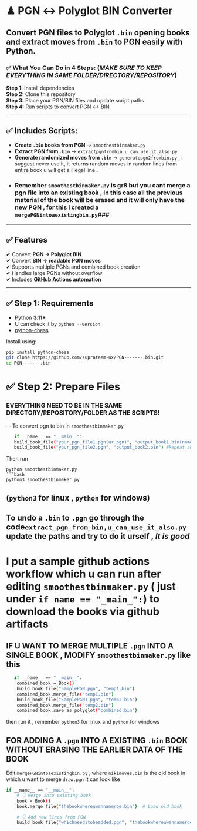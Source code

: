 # ♟ PGN ↔ Polyglot BIN Converter

Convert **PGN files to Polyglot `.bin` opening books** and extract moves from `.bin` to PGN easily with Python.
---

### ✅ What You Can Do in 4 Steps: (*MAKE SURE TO KEEP EVERYTHING IN SAME FOLDER/DIRECTORY/REPOSITORY*)
**Step 1:** Install dependencies  
**Step 2:** Clone this repository  
**Step 3:** Place your PGN/BIN files and update script paths  
**Step 4:** Run scripts to convert PGN ↔ BIN  

---

## ✅ Includes Scripts:
- **Create `.bin` books from PGN** → `smoothestbinmaker.py`
- **Extract PGN from `.bin`** → `extractpgnfrombin_u_can_use_it_also.py`
- **Generate randomized moves from `.bin`** → `generatepgn2frombin.py` , i suggest never use it, it returns random moves in random lines from entire book u will get a illegal line .
- ### Remember `smoothestbinmaker.py` is gr8 but you cant merge a pgn file into an existing book , in this case all the previous material of the book will be erased and it will only have the new PGN , for this i created a `mergePGNintoaexistingbin.py`###

---

## ✅ Features
✔ Convert **PGN → Polyglot BIN**  
✔ Convert **BIN → readable PGN moves**  
✔ Supports multiple PGNs and combined book creation  
✔ Handles large PGNs without overflow  
✔ Includes **GitHub Actions automation**  

---

## ✅ Step 1: Requirements
- Python **3.11+**
- U can check it by ```python --version```
- [python-chess](https://pypi.org/project/python-chess/)

Install using:
```bash
pip install python-chess
git clone https://github.com/suprateem-ux/PGN-------.bin.git
cd PGN-------.bin
```
# ✅ Step 2: Prepare Files
### EVERYTHING NEED TO BE IN THE SAME DIRECTORY/REPOSITORY/FOLDER AS THE SCRIPTS!
--
To convert pgn to bin in `smoothestbinmaker.py`
 ```bash
    if __name__ == "__main__":
    build_book_file("your_pgn_file1.pgn(ur pgn)", "output_book1.bin(name of result .bin book")
    build_book_file("your_pgn_file2.pgn", "output_book2.bin") #Repeat above for converting a second PGN To second .bin file , names should be different
```
Then run 
 ``` 
python smoothestbinmaker.py
```bash
python3 smoothestbinmaker.py
```
(`python3` for linux , `python` for windows)
---
To undo a `.bin` to `.pgn` go through the code`extract_pgn_from_bin,u_can_use_it_also.py` update the paths and try to do it urself , *It is good*
---
# I put a sample github actions workflow which u can run after editing `smoothestbinmaker.py` ( just under `if name == "_main_":`) to download the books via github artifacts


## IF U WANT TO MERGE MULTIPLE `.pgn` INTO A SINGLE BOOK , MODIFY `smoothestbinmaker.py` like this 
```bash
   if __name__ == "__main__":
    combined_book = Book()
    build_book_file("SamplePGN.pgn", "temp1.bin")
    combined_book.merge_file("temp1.bin")
    build_book_file("SamplePGN1.pgn", "temp2.bin")
    combined_book.merge_file("temp2.bin")
    combined_book.save_as_polyglot("combined.bin")
```
then run it , remember `python3` for linux and `python` for windows

## FOR ADDING A `.pgn` INTO A EXISTING `.bin` BOOK WITHOUT ERASING THE EARLIER DATA OF THE BOOK ##
Edit `mergePGNintoaexistingbin.py` , where `nikimoves.bin` is the old book in which u want to merge `draw.pgn`
It can look like 
```bash
if __name__ == "__main__":
    # 👇 Merge into existing book
    book = Book()
    book.merge_file("thebookwhereuwannamerge.bin")  # Load old book

    # 👇 Add new lines from PGN
    build_book_file("whichneedstobeadded.pgn", "thebookwhereuwannamerge.bin", book)  # Save updated book
``` 
